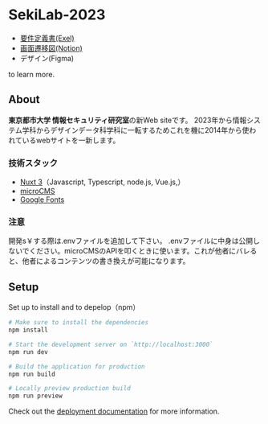 # SekiLab-2023

* [要件定義書(Exel)](https://1drv.ms/x/s!AruScVw9sB9O5D9dQ_PdhAIP56h9?e=VYmnix)
* [画面遷移図(Notion)](https://tcu-yamamana.notion.site/seki-lab-New-website-c2f137c1e5a647aaabeed47c67276792?pvs=4)
* デザイン(Figma)

to learn more.

## About

**東京都市大学 情報セキュリティ研究室**の新Web siteです。
2023年から情報システム学科からデザインデータ科学科に一転するためこれを機に2014年から使われているwebサイトを一新します。

### 技術スタック

* [Nuxt 3](https://nuxt.com/docs/getting-started/introduction)（Javascript, Typescript, node.js, Vue.js,）
* [microCMS](https://microcms.io)
* [Google Fonts](https://fonts.google.com)

### 注意

開発s￥する際は.envファイルを追加して下さい。
.envファイルに中身は公開しないでください。microCMSのAPIを叩くときに使います。これが他者にバレると、他者によるコンテンツの書き換えが可能になります。

## Setup

Set up to install and to depelop（npm）

```bash
# Make sure to install the dependencies
npm install

# Start the development server on `http://localhost:3000`
npm run dev

# Build the application for production
npm run build

# Locally preview production build
npm run preview
```

Check out the [deployment documentation](https://nuxt.com/docs/getting-started/deployment) for more information.